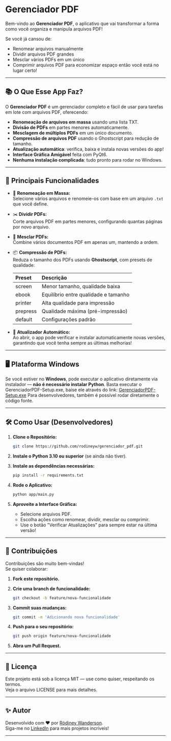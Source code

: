 
# Gerenciador PDF

Bem-vindo ao **Gerenciador PDF**, o aplicativo que vai transformar a forma como você organiza e manipula arquivos PDF!

Se você já cansou de:

- Renomear arquivos manualmente
- Dividir arquivos PDF grandes
- Mesclar vários PDFs em um único
- Comprimir arquivos PDF para economizar espaço
então você está no lugar certo!

---

## 📚 O Que Esse App Faz?

O **Gerenciador PDF** é um gerenciador completo e fácil de usar para tarefas em lote com arquivos PDF, oferecendo:

- **Renomeação de arquivos em massa** usando uma lista TXT.
- **Divisão de PDFs** em partes menores automaticamente.
- **Mesclagem de múltiplos PDFs** em um único documento.
- **Compressão de arquivos PDF** usando o Ghostscript para redução de tamanho.
- **Atualização automática**: verifica, baixa e instala novas versões do app!
- **Interface Gráfica Amigável** feita com PyQt6.
- **Nenhuma instalação complicada**: tudo pronto para rodar no Windows.

---

## 🚀 Principais Funcionalidades

- 📂 **Renomeação em Massa:**  
  Selecione vários arquivos e renomeie-os com base em um arquivo `.txt` que você define.

- ✂️ **Dividir PDFs:**  
  Corte arquivos PDF em partes menores, configurando quantas páginas por novo arquivo.

- 🔗 **Mesclar PDFs:**  
  Combine vários documentos PDF em apenas um, mantendo a ordem.

- 📦 **Compressão de PDFs:**  
  Reduza o tamanho dos PDFs usando **Ghostscript**, com presets de qualidade:

  | Preset       | Descrição |
  |:-------------|:----------|
  | screen       | Menor tamanho, qualidade baixa |
  | ebook        | Equilíbrio entre qualidade e tamanho |
  | printer      | Alta qualidade para impressão |
  | prepress     | Qualidade máxima (pré-impressão) |
  | default      | Configurações padrão |

- 🔄 **Atualizador Automático:**  
  Ao abrir, o app pode verificar e instalar automaticamente novas versões, garantindo que você tenha sempre as últimas melhorias!

---

## 🖥 Plataforma Windows

Se você estiver no **Windows**, pode executar o aplicativo diretamente via instalador — **não é necessário instalar Python**.  Basta executar o GerenciadorPDF-Setup.exe, baise ele através do link: [GerenciadorPDF-Setup.exe](https://github.com/rodineyw/gerenciador_pdf/releases/latest/download/GerenciadorPDF-Setup.exe)
Para desenvolvedores, também é possível rodar diretamente o código fonte.

---

## 🛠 Como Usar (Desenvolvedores)

1. **Clone o Repositório:**

   ```bash
   git clone https://github.com/rodineyw/gerenciador_pdf.git
   ```

2. **Instale o Python 3.10 ou superior** (se ainda não tiver).

3. **Instale as dependências necessárias:**

   ```bash
   pip install -r requirements.txt
   ```

4. **Rode o Aplicativo:**

   ```bash
   python app/main.py
   ```

5. **Aproveite a Interface Gráfica:**
   - Selecione arquivos PDF.
   - Escolha ações como renomear, dividir, mesclar ou comprimir.
   - Use o botão "Verificar Atualizações" para sempre estar na última versão!

---

## 🤝 Contribuições

Contribuições são muito bem-vindas!  
Se quiser colaborar:

1. **Fork este repositório.**
2. **Crie uma branch de funcionalidade:**

   ```bash
   git checkout -b feature/nova-funcionalidade
   ```

3. **Commit suas mudanças:**

   ```bash
   git commit -m 'Adicionando nova funcionalidade'
   ```

4. **Push para o seu repositório:**

   ```bash
   git push origin feature/nova-funcionalidade
   ```

5. **Abra um Pull Request.**

---

## 📜 Licença

Este projeto está sob a licença MIT — use como quiser, respeitando os termos.  
Veja o arquivo LICENSE para mais detalhes.

---

## ✨ Autor

Desenvolvido com ❤️ por [Ródiney Wanderson](https://github.com/rodineyw).  
Siga-me no [LinkedIn](https://www.linkedin.com/in/rodineyw/) para mais projetos incríveis!

---
